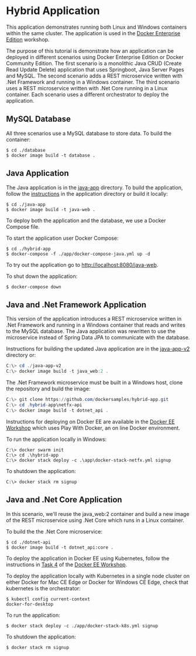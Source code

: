 # Hybrid Application

This application demonstrates running both Linux and Windows containers within the same cluster. The application is used in the [Docker Enterprise Edition](https://github.com/dockersamples/ee-workshop) workshop.

The purpose of this tutorial is demonstrate how an application can be deployed in different scenarios using Docker Enterprise Edition or Docker Community Edition. The first scenario is a monolithic Java CRUD (Create Read Update Delete) application that uses Springboot, Java Server Pages and MySQL. The second scenario adds a REST microservice written with .Net Framework and running in a Windows container. The third scenario uses a REST microservice written with .Net Core running in a Linux container. Each scenario uses a different orchestrator to deploy the application.

## MySQL Database

All three scenarios use a MySQL database to store data. To build the container:

```
$ cd ./database
$ docker image build -t database .
``` 

## Java Application

The Java application is in the [java-app](./java-app) directory. To build the application, follow the [instructions](./java-app/README.md) in the application directory or build it locally:

```
$ cd ./java-app
$ docker image build -t java-web .
```

To deploy both the application and the database, we use a Docker Compose file.

To start the application user Docker Compose:
```
$ cd ./hybrid-app
$ docker-compose -f ./app/docker-compose-java.yml up -d
```

To try out the application go to [http://localhost:8080/java-web](http://localhost:8080/java-web). 

To shut down the application:
```
$ docker-compose down
```

## Java and .Net Framework Application

This version of the application introduces a REST microservice written in .Net Framework and running in a Windows container that reads and writes to the MySQL database. The Java application was rewritten to use the microservice instead of Spring Data JPA to communicate with the database.

Instructions for building the updated Java application are in the [java-app-v2](./java-app-v2) directory or: 

```PowerShell
C:\> cd ./java-app-v2
C:\> docker image build -t java_web:2 .
```

 The .Net Framework microservice must be built in a Windows host, clone the repository and build the image:

``` PowerShell
C:\> git clone https://github.com/dockersamples/hybrid-app.git
C:\> cd .hybrid-app\netfx-api
C:\> docker image build -t dotnet_api .
```

Instructions for deploying on Docker EE are available in the [Docker EE Workshop](https://github.com/dockersamples/ee-workshop#task-3-deploy-the-next-version-with-a-windows-node) which uses Play With Docker, an on line Docker environment.

To run the application locally in Windows:

```
C:\> docker swarm init
C:\> cd .\hybrid-app
C:\> docker stack deploy -c .\app\docker-stack-netfx.yml signup
```

To shutdown the application:

```
C:\> docker stack rm signup
```

## Java and .Net Core Application

In this scenario, we'll reuse the java_web:2 container and build a new image of the REST microservice using .Net Core which runs in a Linux container.

To build the the .Net Core microservice:
```
$ cd ./dotnet-api
$ docker image build -t dotnet_api:core .
```

To deploy the application in Docker EE using Kubernetes, follow the instructions in [Task 4](https://github.com/dockersamples/ee-workshop#task-4-deploy-to-kubernetes) of the [Docker EE Workshop](https://github.com/dockersamples/ee-workshop).

To deploy the application locally with Kubernetes in a single node cluster on either Docker for Mac CE Edge or Docker for Windows CE Edge, check that kubernetes is the orchestrator:

```
$ kubectl config current-context
docker-for-desktop
```

To run the application:

```
$ docker stack deploy -c ./app/docker-stack-k8s.yml signup
```
To shutdown the application:

```
$ docker stack rm signup
